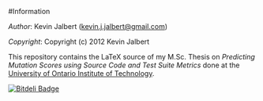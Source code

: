 #Information

*Author*:    Kevin Jalbert  (kevin.j.jalbert@gmail.com)

*Copyright*: Copyright (c) 2012 Kevin Jalbert

This repository contains the LaTeX source of my M.Sc. Thesis on *Predicting Mutation Scores using Source Code and Test Suite Metrics* done at the [University of Ontario Institute of Technology][1].

[1]: http://uoit.ca/ "University of Ontario Institute of Technology"


[![Bitdeli Badge](https://d2weczhvl823v0.cloudfront.net/kevinjalbert/master-thesis/trend.png)](https://bitdeli.com/free "Bitdeli Badge")

